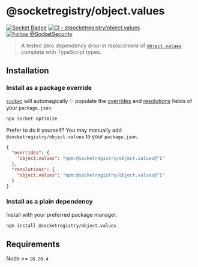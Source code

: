 # @socketregistry/object.values

[![Socket Badge](https://socket.dev/api/badge/npm/package/@socketregistry/object.values)](https://socket.dev/npm/package/@socketregistry/object.values)
[![CI - @socketregistry/object.values](https://github.com/SocketDev/socket-registry-js/actions/workflows/test.yml/badge.svg)](https://github.com/SocketDev/socket-registry-js/actions/workflows/test.yml)
[![Follow @SocketSecurity](https://img.shields.io/twitter/follow/SocketSecurity?style=social)](https://twitter.com/SocketSecurity)

> A tested zero dependency drop-in replacement of
> [`object.values`](https://socket.dev/npm/package/object.values) complete with
> TypeScript types.

## Installation

### Install as a package override

[`socket`](https://socket.dev/npm/package/socket) will automagically :sparkles:
populate the
[overrides](https://docs.npmjs.com/cli/v9/configuring-npm/package-json#overrides)
and [resolutions](https://yarnpkg.com/configuration/manifest#resolutions) fields
of your `package.json`.

```sh
npx socket optimize
```

Prefer to do it yourself? You may manually add `@socketregistry/object.values`
to your `package.json`.

```json
{
  "overrides": {
    "object.values": "npm:@socketregistry/object.values@^1"
  },
  "resolutions": {
    "object.values": "npm:@socketregistry/object.values@^1"
  }
}
```

### Install as a plain dependency

Install with your preferred package manager.

```sh
npm install @socketregistry/object.values
```

## Requirements

Node >= `18.20.4`
